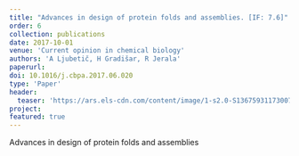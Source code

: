 ```yaml
---
title: "Advances in design of protein folds and assemblies. [IF: 7.6]"
order: 6
collection: publications
date: 2017-10-01
venue: 'Current opinion in chemical biology'
authors: 'A Ljubetič, H Gradišar, R Jerala'
paperurl: 
doi: 10.1016/j.cbpa.2017.06.020
type: 'Paper'
header:
  teaser: 'https://ars.els-cdn.com/content/image/1-s2.0-S1367593117300765-fx1.jpg'
project: 
featured: true
---
```


Advances in design of protein folds and assemblies